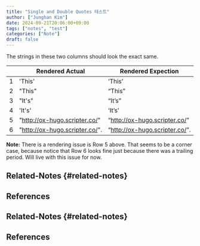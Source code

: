 ```yaml
---
title: "Single and Double Quotes 테스트"
author: ["Junghan Kim"]
date: 2024-09-21T20:06:00+09:00
tags: ["notes", "test"]
categories: ["Note"]
draft: false
---
```


<!--more-->

The strings in these two columns should look the exact same.

|   | Rendered Actual                  | Rendered Expection               |
|---|----------------------------------|----------------------------------|
| 1 | 'This'                           | ‘This’                         |
| 2 | "This"                           | “This”                         |
| 3 | "It's"                           | “It’s”                        |
| 4 | 'It's'                           | ‘It’s’                        |
| 5 | "<http://ox-hugo.scripter.co/>"  | “<http://ox-hugo.scripter.co/>” |
| 6 | "<http://ox-hugo.scripter.co/>". | “<http://ox-hugo.scripter.co/>”. |

****Note:**** There is a rendering issue is Row 5 above. That seems to be a corner case, because notice that Row 6 looks fine just because there was a trailing period. <span class="underline">Will live with this issue for now.</span>


## Related-Notes {#related-notes}

## References

<style>.csl-entry{text-indent: -1.5em; margin-left: 1.5em;}</style><div class="csl-bib-body">
</div>


## Related-Notes {#related-notes}

## References

<style>.csl-entry{text-indent: -1.5em; margin-left: 1.5em;}</style><div class="csl-bib-body">
</div>

